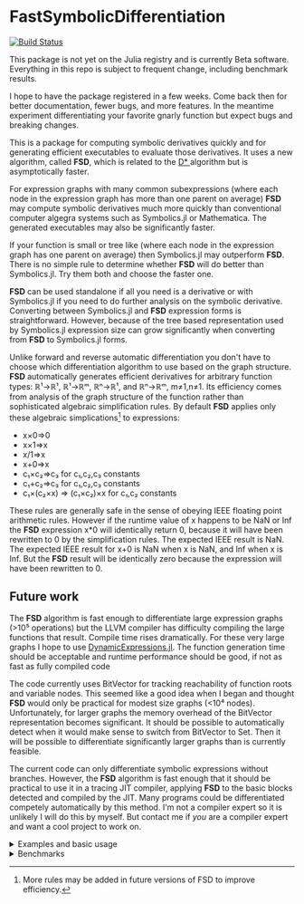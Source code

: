 # FastSymbolicDifferentiation

[![Build Status](https://github.com/brianguenter/FastSymbolicDifferentiation.jl/actions/workflows/CI.yml/badge.svg?branch=main)](https://github.com/brianguenter/FastSymbolicDifferentiation.jl/actions/workflows/CI.yml?query=branch%3Amain)

This package is not yet on the Julia registry and is currently Beta software. Everything in this repo is subject to frequent change, including benchmark results. 

I hope to have the package registered in a few weeks. Come back then for better documentation, fewer bugs, and more features. In the meantime experiment differentiating your favorite gnarly function but expect bugs and breaking changes.

This is a package for computing symbolic derivatives quickly and for generating efficient executables to evaluate those derivatives. It uses a new algorithm, called **FSD**, which is related to the [D* ](https://www.microsoft.com/en-us/research/publication/the-d-symbolic-differentiation-algorithm/) algorithm but is asymptotically  faster.  

For expression graphs with many common subexpressions (where each node in the expression graph has more than one parent on average) **FSD** may compute symbolic derivatives much more quickly than conventional computer algegra systems such as Symbolics.jl or Mathematica. The generated executables may also be significantly faster. 

If your function is small or tree like (where each node in the expression graph has one parent on average) then Symbolics.jl may outperform **FSD**. There is no simple rule to determine whether **FSD** will do better than Symbolics.jl. Try them both and choose the faster one.

**FSD** can be used standalone if all you need is a derivative or with Symbolics.jl if you need to do further analysis on the symbolic derivative. Converting between Symbolics.jl and **FSD** expression forms is straightforward. However, because of the tree based representation used by Symbolics.jl expression size can grow significantly when converting from **FSD** to Symbolics.jl forms.


Unlike forward and reverse automatic differentiation you don't have to choose which differentiation algorithm to use based on the graph structure. **FSD** automatically generates efficient derivatives for arbitrary function types: ℝ¹->ℝ¹, ℝ¹->ℝᵐ, ℝⁿ->ℝ¹, and ℝⁿ->ℝᵐ, m≠1,n≠1. Its efficiency comes from analysis of the graph structure of the function rather than sophisticated algebraic simplification rules. By default **FSD** applies only these algebraic simplications[^1] to expressions:
* x×0=>0
* x×1=>x
* x/1=>x
* x+0=>x
* c₁×c₂=>c₃ for c₁,c₂,c₃ constants
* c₁+c₂=>c₃ for c₁,c₂,c₃ constants
* c₁×(c₂×x) => (c₁×c₂)×x  for c₁,c₂ constants


These rules are generally safe in the sense of obeying IEEE floating point arithmetic rules. However if the runtime value of x happens to be NaN or Inf the **FSD** expression x*0 will identically return 0, because it will have been rewritten to 0 by the simplification rules. The expected IEEE result is NaN. The expected IEEE result for x+0 is NaN when x is NaN, and Inf when x is Inf. But the **FSD** result will be identically zero because the expression will have been rewritten to 0.

## Future work
The **FSD** algorithm is fast enough to differentiate large expression graphs (>10⁵ operations) but the LLVM compiler has difficulty compiling the large functions that result. Compile time rises dramatically. For these very large graphs I hope to use [DynamicExpressions.jl](https://github.com/SymbolicML/DynamicExpressions.jl). The function generation time should be acceptable and runtime performance should be good, if not as fast as fully compiled code

The code currently uses BitVector for tracking reachability of function roots and variable nodes. This seemed like a good idea when I began and thought **FSD** would only be practical for modest size graphs (<10⁴ nodes). Unfortunately, for larger graphs the memory overhead of the BitVector representation becomes significant. It should be possible to automatically detect when it would make sense to switch from BitVector to Set. Then it will be possible to differentiate significantly larger graphs than is currently feasible.

The current code can only differentiate symbolic expressions without branches. However, the **FSD** algorithm is fast enough that it should be practical to use it in a tracing JIT compiler, applying **FSD** to the basic blocks detected and compiled by the JIT. Many programs could be differentiated competely automatically by this method. I'm not a compiler expert so it is unlikely I will do this by myself. But contact me if *you* are a compiler expert and want a cool project to work on.

<details> 
 <summary> Examples and basic usage </summary>
 
There are several ways to use FastSymbolicDifferentiation. You can do all your symbolic work, except differentiation, in Symbolics and then convert to **FSD** graph form just to do the differentiation. Or you can do everything in FastSymbolicDifferentiaton: create **FSD** variables, make an expression using those variables and then differentiate it. You can then convert this derivative to Symbolics form if you need to do further symbolic processing. 

Because Symbolics uses a tree representation and FastSymbolicDifferentiation uses a graph representation it is possible that converting from FastSymbolicDifferentiation->Symbolic could result in an exponential increase in the size of the expression.

If all you need is a derivative function then the fastest workflow will be to do everything in **FSD**. 

Set up variables:
```
using FastSymbolicDifferentiation
using Symbolics

@variables x y z

julia> nx,ny,nz = Node.((x,y,z)) #create FastSymbolicDifferentiation variables.
(x, y, z)
```
Compute Hessian:
```
julia> hessian(nx^2+ny^2+nz^2,[nx,ny,nz])
3×3 Matrix{Node}:
 2    0.0  0.0
 0.0  2    0.0
 0.0  0.0  2

 julia> hessian(nx*ny*nz,[nx,ny,nz])
 3×3 Matrix{Node}:
  0.0  z    y
  z    0.0  x
  y    x    0.0
```
Compute Jacobian:
```
julia> f1,f2 = cos(nx) * ny, sin(ny) * nx

julia> gr = DerivativeGraph([f1, f2]);

julia> symb = symbolic_jacobian(gr) #non-destructive. Use this when memory is an issue 
# and you don't want to copy the input graph. 
# This version of the function orders the derivatives in the order they happen to appear in the 
# variables data structure of graph which is unpredictable.
2×2 Matrix{Node}:
 (y * -(sin(x)))  cos(x)
 sin(y)           (x * cos(y))

julia> symb = symbolic_jacobian(gr,[ny,nx]) #Adding the optional argument for variable ordering
#allows you to precisely control where the 
#partial derivatives will appear in the jacobian
2×2 Matrix{Node}:
 cos(x)        (y * -(sin(x)))
 (x * cos(y))  sin(y)
```
Generate executable function that evaluates derivative function:
```
julia> func = jacobian_function(gr, [nx, ny]); #non-destructive form. Use this 
#when memory is an issue and you don't want to copy the input graph.

julia> func(1.0, 2.0)
2×2 Matrix{Float64}:
 -1.68294    0.540302
  0.909297  -0.416147
```
Convert between FastSymbolicDifferentiation and Symbolics representations:
```
julia> f = x^2+y^2 #Symbolics expression
x^2 + y^2

julia> Node(f) #convert to FastSymbolicDifferentiation form
x^2 + y^2

julia> typeof(ans)
Node{SymbolicUtils.BasicSymbolic{Real}, 0}

julia> node_exp = nx^3/ny^4 #FastSymbolicDifferentiation expression
((x ^ 3) / (y ^ 4))

julia> dag_to_Symbolics_expression(node_exp)
(x^3) / (y^4)

julia> typeof(ans)
Symbolics.Num
```
</details>

<details>
    <summary> Benchmarks </summary>
 
## Benchmarks

The **FSDBenchmark** subdirectory has several benchmark functions you can use to compare the performance of [Symbolics.jl](https://symbolics.juliasymbolics.org/dev/) to FastSymbolicDifferentiation.jl on your computer. See the README.md file in this subdirectory for a brief overview of how to run the benchmarks yourself. See the source in `FSDBenchmarks.jl` for more details. Look for the function `benchmark_package`.
 
There are three types of benchmarks: **Symbolic**, **MakeFunction**, and **Exe**.

* The **Symbolic** benchmark is the time required to compute just the symbolic form of the derivative. The Symbolic benchmark can be run with simplification turned on or off for Symbolics.jl. If simplification is on then computation time can be extremely long but the resulting expression might be simpler and faster to execute.

* The **MakeFunction** benchmark is the time to generate a Julia Expr from an already computed symbolic derivative and to then compile it.

* The **Exe** benchmark measures just the time required to execute the compiled function using an in-place matrix.

All benchmarks show the ratio of time taken by Symbolics.jl to FastSymbolicDifferentiation.jl. Numbers greater than 1 mean FastSymbolicDifferentiation is faster.

All benchmarks were run on an AMD Ryzen 9 7950X 16-Core Processor with 32GB RAM running Windows 11 OS, Julia version 1.9.0.
### Chebyshev polynomial
The first example is a recursive function for 
the Chebyshev polynomial of order n:

```
@memoize function Chebyshev(n, x)
    if n == 0
        return 1
    elseif n == 1
        return x
    else
        return 2 * (x) * Chebyshev(n - 1, x) - Chebyshev(n - 2, x)
    end
end
```
The function is memoized for efficiency. 

The Chebyshev expression graph does not have many nodes even at the largest size tested (graph size increases linearly with Chebyshev order). For example, here is the graph of the 10th order expression: 
<img src="Documentation/Paper/illustrations/chebyshev10.svg" alt="drawing" height="400">
The complexity arises from the number of different paths from the root to the leaf of the graph.

Symbolics.jl can simplify the resulting expression graphs to a simple polynomial form when full simplification is turned on. This yields efficient executables but the symbolic processing can take a very long time. The first set of three benchmarks show results with simplification turned off in Symbolics.jl, followed by a set of three with simplification turned on.

#### Chebyshev benchmarks with simplification off
<img src="FSDBenchmark\Data\figure_chebyshev_Symbolic.svg" alt="drawing" width="50%"> 
<img src="FSDBenchmark\Data\figure_chebyshev_MakeFunction.svg" alt="drawing" width="50%">
 
 For the Chebyshev MakeFunction benchmark the Symbolics.jl derivative generated a large Expr for order 20 and higher. LLVM ran out of memory while compiling these. Consequently, both the MakeFunction and Exe graphs stop at order 20.
 
<img src="FSDBenchmark\Data\figure_chebyshev_Exe.svg" alt="drawing" width="50%">



#### Chebyshev benchmarks with simplification on

### Spherical Harmonics

The second example is the spherical harmonics function. This is the expression graph for the spherical harmonic function of order 8:
<img src="Documentation/Paper/illustrations/sphericalharmonics_8.svg" alt="drawing" width="100%">

<details>
    <summary> Source for spherical harmonics benchmark </summary>

```
@memoize function P(l, m, z)
    if l == 0 && m == 0
        return 1.0
    elseif l == m
        return (1 - 2m) * P(m - 1, m - 1, z)
    elseif l == m + 1
        return (2m + 1) * z * P(m, m, z)
    else
        return ((2l - 1) / (l - m) * z * P(l - 1, m, z) - (l + m - 1) / (l - m) * P(l - 2, m, z))
    end
end
export P

@memoize function S(m, x, y)
    if m == 0
        return 0
    else
        return x * C(m - 1, x, y) - y * S(m - 1, x, y)
    end
end
export S

@memoize function C(m, x, y)
    if m == 0
        return 1
    else
        return x * S(m - 1, x, y) + y * C(m - 1, x, y)
    end
end
export C

function factorial_approximation(x)
    local n1 = x
    sqrt(2 * π * n1) * (n1 / ℯ * sqrt(n1 * sinh(1 / n1) + 1 / (810 * n1^6)))^n1
end
export factorial_approximation

function compare_factorial_approximation()
    for n in 1:30
        println("n $n relative error $((factorial(big(n))-factorial_approximation(n))/factorial(big(n)))")
    end
end
export compare_factorial_approximation

@memoize function N(l, m)
    @assert m >= 0
    if m == 0
        return sqrt((2l + 1 / (4π)))
    else
        # return sqrt((2l+1)/2π * factorial(big(l-m))/factorial(big(l+m)))
        #use factorial_approximation instead of factorial because the latter does not use Stirlings approximation for large n. Get error for n > 2 unless using BigInt but if use BigInt get lots of rational numbers in symbolic result.
        return sqrt((2l + 1) / 2π * factorial_approximation(l - m) / factorial_approximation(l + m))
    end
end
export N

"""l is the order of the spherical harmonic. I think"""
@memoize function Y(l, m, x, y, z)
    @assert l >= 0
    @assert abs(m) <= l
    if m < 0
        return N(l, abs(m)) * P(l, abs(m), z) * S(abs(m), x, y)
    else
        return N(l, m) * P(l, m, z) * C(m, x, y)
    end
end
export Y

SHFunctions(max_l, x::Node, y::Node, z::Node) = SHFunctions(Vector{Node}(undef, 0), max_l, x, y, z)
SHFunctions(max_l, x::Symbolics.Num, y::Symbolics.Num, z::Symbolics.Num) = SHFunctions(Vector{Symbolics.Num}(undef, 0), max_l, x, y, z)

function SHFunctions(shfunc, max_l, x, y, z)
    for l in 0:max_l-1
        for m in -l:l
            push!(shfunc, Y(l, m, x, y, z))
        end
    end

    return shfunc
end
export SHFunctions

function spherical_harmonics(::JuliaSymbolics, model_size)
    Symbolics.@variables x y z
    return SHFunctions(model_size, x, y, z), [x, y, z]
end

function spherical_harmonics(::FastSymbolic, model_size, x, y, z)
    nx = Node(x)
    ny = Node(y)
    nz = Node(z)

    graph = DerivativeGraph(SHFunctions(model_size, nx, ny, nz))
    return graph
end

function spherical_harmonics(package::FastSymbolic, model_size)
    Symbolics.@variables x, y, z
    return spherical_harmonics(package, model_size, x, y, z)
end
export spherical_harmonics
```
</details>

As was the case for Chebyshev polynomials the number of paths from the roots to the variables is much greater than the number of nodes in the graph. 

[comment]: # (<img src="FSDBenchmark\Data\figure_spherical_harmonics_Symbolic.svg" alt="drawing" width="50%">)
[comment]: # (<img src="FSDBenchmark\Data\figure_spherical_harmonics_MakeFunction.svg" alt="drawing" width="50%">)
[comment]: # (<img src="FSDBenchmark\Data\figure_spherical_harmonics_Exe.svg" alt="drawing" width="50%">)

For the Symbolics.jl Exe benchmark LLVM ran out of memory for order 16 or higher.
</details>

[^1]: More rules may be added in future versions of FSD to improve efficiency.
